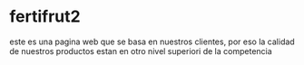 # fertifrut2
este es una pagina web que 
se basa en nuestros clientes, por eso la  calidad de nuestros productos 
estan en otro nivel superiori de la competencia
